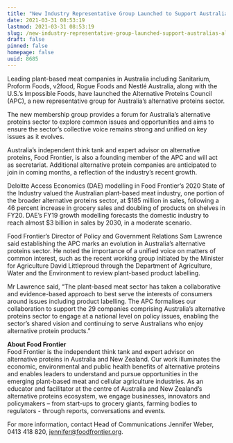 ```yaml
---
title: "New Industry Representative Group Launched to Support Australia’s Alternative Proteins Sector in National Policy Conversations"
date: 2021-03-31 08:53:19
lastmod: 2021-03-31 08:53:19
slug: /new-industry-representative-group-launched-support-australias-alternative-proteins-sector
draft: false
pinned: false
homepage: false
uuid: 8685
---
```

<p>Leading plant-based meat companies in Australia including Sanitarium, Proform Foods, v2food, Rogue Foods and Nestlé Australia, along with the U.S.’s Impossible Foods, have launched the Alternative Proteins Council (APC), a new representative group for Australia’s alternative proteins sector.</p>
<p>The new membership group provides a forum for Australia’s alternative proteins sector to explore common issues and opportunities and aims to ensure the sector’s collective voice remains strong and unified on key issues as it evolves.</p>
<p>Australia’s independent think tank and expert advisor on alternative proteins, Food Frontier, is also a founding member of the APC and will act as secretariat. Additional alternative protein companies are anticipated to join in coming months, a reflection of the industry’s recent growth.</p>
<p>Deloitte Access Economics (DAE) modelling in Food Frontier’s 2020 State of the Industry valued the Australian plant-based meat industry, one portion of the broader alternative proteins sector, at $185 million in sales, following a 46 percent increase in grocery sales and doubling of products on shelves in FY20. DAE’s FY19 growth modelling forecasts the domestic industry to reach almost $3 billion in sales by 2030, in a moderate scenario.</p>
<p>Food Frontier’s Director of Policy and Government Relations Sam Lawrence said establishing the APC marks an evolution in Australia’s alternative proteins sector. He noted the importance of a unified voice on matters of common interest, such as the recent working group initiated by the Minister for Agriculture David Littleproud through the Department of Agriculture, Water and the Environment to review plant-based product labelling.</p>
<p>Mr Lawrence said, “The plant-based meat sector has taken a collaborative and evidence-based approach to best serve the interests of consumers around issues including product labelling. The APC formalises our collaboration to support the 29 companies comprising Australia’s alternative proteins sector to engage at a national level on policy issues, enabling the sector’s shared vision and continuing to serve Australians who enjoy alternative protein products.”</p>
<p><strong>About Food Frontier</strong><br />
Food Frontier is the independent think tank and expert advisor on alternative proteins in Australia and New Zealand. Our work illuminates the economic, environmental and public health benefits of alternative proteins and enables leaders to understand and pursue opportunities in the emerging plant-based meat and cellular agriculture industries. As an educator and facilitator at the centre of Australia and New Zealand’s alternative proteins ecosystem, we engage businesses, innovators and policymakers – from start-ups to grocery giants, farming bodies to regulators - through reports, conversations and events.</p>
<p>For more information, contact Head of Communications Jennifer Weber, 0413 418 820, <a href="mailto:jennifer@foodfrontier.org">jennifer@foodfrontier.org</a>.</p>
